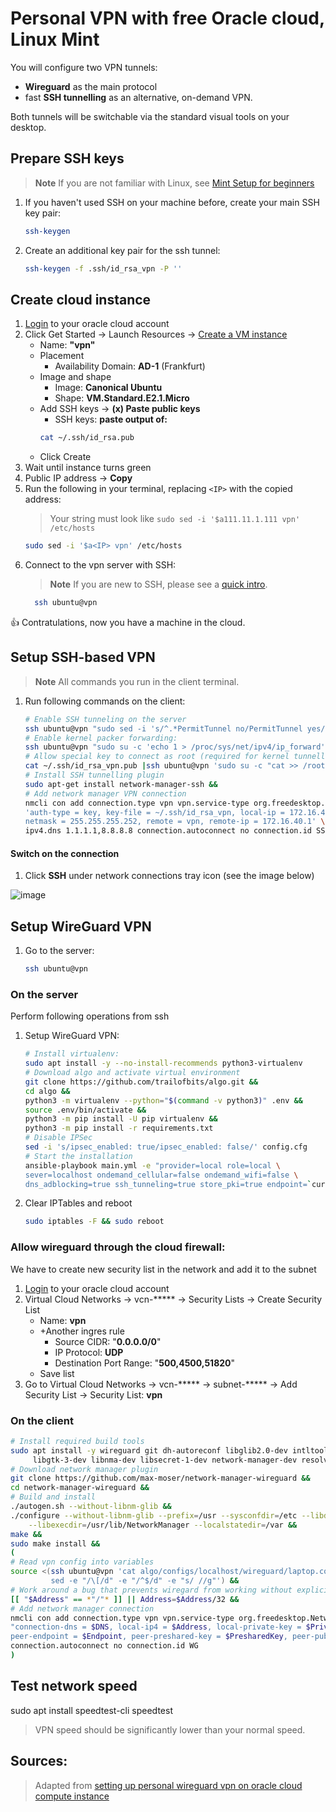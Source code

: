 # Personal VPN with free Oracle cloud, Linux Mint
You will configure two VPN tunnels:
- **Wireguard** as the main protocol
- fast **SSH tunnelling** as an alternative, on-demand VPN.

Both tunnels will be switchable via the standard visual tools on your desktop.

## Prepare SSH keys
> **Note**
> If you are not familiar with Linux, see [Mint Setup for beginners](https://github.com/ropog3ovomou/instructions/blob/main/Mint%20Setup.md)

1. If you haven't used SSH on your machine before, create your main SSH key pair:
    ````sh
    ssh-keygen
    ````
2. Create an additional key pair for the ssh tunnel:
   ````sh
   ssh-keygen -f .ssh/id_rsa_vpn -P ''
   ````

## Create cloud instance
1. [Login](https://cloud.oracle.com/) to your oracle cloud account
2. Click Get Started -> Launch Resources -> [Create a VM instance](https://cloud.oracle.com/compute/instances/create)
    - Name: **"vpn"**
    - Placement
        - Availability Domain: **AD-1** (Frankfurt)
    - Image and shape 
        - Image: **Canonical Ubuntu**
        - Shape: **VM.Standard.E2.1.Micro**
    - Add SSH keys -> **(x) Paste public keys**
        - SSH keys: **paste output of:**
        ```sh
        cat ~/.ssh/id_rsa.pub
        ```
    - Click Create
3. Wait until instance turns green
5. Public IP address -> **Copy**
1. Run the following in your terminal, replacing `<IP>` with the copied address: 
    > Your string must look like `sudo sed -i '$a111.11.1.111 vpn' /etc/hosts`
    ````sh
    sudo sed -i '$a<IP> vpn' /etc/hosts
    ````
2. Connect to the vpn server with SSH:
    > **Note**
    > If you are new to SSH, please see a [quick intro](https://www.youtube.com/watch?v=qWKK_PNHnnA).
    ````sh
	  ssh ubuntu@vpn
    
    ````
👍 Contratulations, now you have a machine in the cloud. 
    
## Setup SSH-based VPN
> **Note** 
> All commands you run in the client terminal.
1. Run following commands on the client:
    ````sh
    # Enable SSH tunneling on the server
    ssh ubuntu@vpn "sudo sed -i 's/^.*PermitTunnel no/PermitTunnel yes/' /etc/ssh/sshd_config" &&
    # Enable kernel packer forwarding:
    ssh ubuntu@vpn "sudo su -c 'echo 1 > /proc/sys/net/ipv4/ip_forward'" &&
    # Allow special key to connect as root (required for kernel tunnelling)
    cat ~/.ssh/id_rsa_vpn.pub |ssh ubuntu@vpn 'sudo su -c "cat >> /root/.ssh/authorized_keys"'
    # Install SSH tunnelling plugin
    sudo apt-get install network-manager-ssh &&
    # Add network manager VPN connection
    nmcli con add connection.type vpn vpn.service-type org.freedesktop.NetworkManager.ssh vpn.data \
    'auth-type = key, key-file = ~/.ssh/id_rsa_vpn, local-ip = 172.16.40.2, 
    netmask = 255.255.255.252, remote = vpn, remote-ip = 172.16.40.1' \
    ipv4.dns 1.1.1.1,8.8.8.8 connection.autoconnect no connection.id SSH
    
    ````
#### Switch on the connection
1. Click **SSH** under network connections tray icon (see the image below)

![image](https://user-images.githubusercontent.com/107844943/180663363-50b7c58f-c2c3-4916-8938-d707bb02769f.png)

## Setup WireGuard VPN
1. Go to the server:
    ````sh
    ssh ubuntu@vpn
### On the server
Perform following operations from ssh
1. Setup WireGuard VPN:
    ````sh
    # Install virtualenv:
    sudo apt install -y --no-install-recommends python3-virtualenv
    # Download algo and activate virtual environment
    git clone https://github.com/trailofbits/algo.git &&
    cd algo &&
    python3 -m virtualenv --python="$(command -v python3)" .env &&
    source .env/bin/activate &&
    python3 -m pip install -U pip virtualenv &&
    python3 -m pip install -r requirements.txt
    # Disable IPSec
    sed -i 's/ipsec_enabled: true/ipsec_enabled: false/' config.cfg
    # Start the installation
    ansible-playbook main.yml -e "provider=local role=local \
    sever=localhost ondemand_cellular=false ondemand_wifi=false \
    dns_adblocking=true ssh_tunneling=true store_pki=true endpoint=`curl ifconfig.me`"
1. Clear IPTables and reboot
    ````sh
    sudo iptables -F && sudo reboot
    
    ````
### Allow wireguard through the cloud firewall:
We have to create new security list in the network and add it to the subnet
1. [Login](https://cloud.oracle.com/) to your oracle cloud account
1. Virtual Cloud Networks -> vcn-***** -> Security Lists -> Create Security List
    - Name: **vpn**
    - +Another ingres rule 
        - Source CIDR: "**0.0.0.0/0**"
        - IP Protocol: **UDP**
        - Destination Port Range: "**500,4500,51820**"
    - Save list
2. Go to Virtual Cloud Networks -> vcn-***** -> subnet-***** -> Add Security List -> Security List: **vpn**
### On the client
````sh
# Install required build tools
sudo apt install -y wireguard git dh-autoreconf libglib2.0-dev intltool build-essential \
     libgtk-3-dev libnma-dev libsecret-1-dev network-manager-dev resolvconf &&
# Download network manager plugin
git clone https://github.com/max-moser/network-manager-wireguard &&
cd network-manager-wireguard &&
# Build and install
./autogen.sh --without-libnm-glib &&
./configure --without-libnm-glib --prefix=/usr --sysconfdir=/etc --libdir=/usr/lib/x86_64-linux-gnu \
    --libexecdir=/usr/lib/NetworkManager --localstatedir=/var &&
make &&
sudo make install &&
(
# Read vpn config into variables
source <(ssh ubuntu@vpn 'cat algo/configs/localhost/wireguard/laptop.conf |
         sed -e "/\[/d" -e "/^$/d" -e "s/ //g"') &&
# Work around a bug that prevents wiregard from working without explicit mask
[[ "$Address" == *"/"* ]] || Address=$Address/32 &&
# Add network manager connection
nmcli con add connection.type vpn vpn.service-type org.freedesktop.NetworkManager.wireguard vpn.data \
"connection-dns = $DNS, local-ip4 = $Address, local-private-key = $PrivateKey, peer-allowed-ips = 0.0.0.0/0, 
peer-endpoint = $Endpoint, peer-preshared-key = $PresharedKey, peer-public-key = $PublicKey" \
connection.autoconnect no connection.id WG
)

````

## Test network speed
sudo apt install speedtest-cli
speedtest
> VPN speed should be significantly lower than your normal speed. 


 
## Sources:

> Adapted from [setting up personal wireguard vpn on oracle cloud compute instance](https://pswalia2u.medium.com/setting-up-personal-wireguard-vpn-on-oracle-cloud-compute-instance-1d90d56d4b8b)
